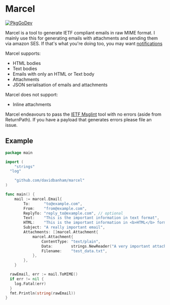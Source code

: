 # Marcel

[![PkgGoDev](https://pkg.go.dev/badge/github.com/davidbanham/marcel)](https://pkg.go.dev/github.com/davidbanham/marcel)

Marcel is a tool to generate IETF compliant emails in raw MIME format. I mainly use this for generating emails with attachments and sending them via amazon SES. If that's what you're doing too, you may want [notifications](https://github.com/davidbanham/notifications)

Marcel supports:
* HTML bodies
* Text bodies
* Emails with only an HTML or Text body
* Attachments
* JSON serialisation of emails and attachments

Marcel does not support:
* Inline attachments

Marcel endeavours to pass the [IETF Msglint](https://tools.ietf.org/tools/msglint/) tool with no errors (aside from ReturnPath). If you have a payload that generates errors please file an issue.

## Example

```Go
package main

import (
	"strings"
  "log"

	"github.com/davidbanham/marcel"
)

func main() {
	mail := marcel.Email{
		To:      "to@example.com",
		From:    "from@example.com",
		ReplyTo: "reply_to@example.com", // optional
		Text:    "This is the important information in text format",
		HTML:    "This is the important information in <b>HTML</b> format",
		Subject: "A really important email",
		Attachments: []marcel.Attachment{
			marcel.Attachment{
				ContentType: "text/plain",
				Data:        strings.NewReader("A very important attachment"), // Data will be base64 encoded before sending
				Filename:    "test_data.txt",
			},
		},
	}

  rawEmail, err := mail.ToMIME()
  if err != nil {
    log.Fatal(err)
  }
  fmt.Println(string(rawEmail))
}
```
